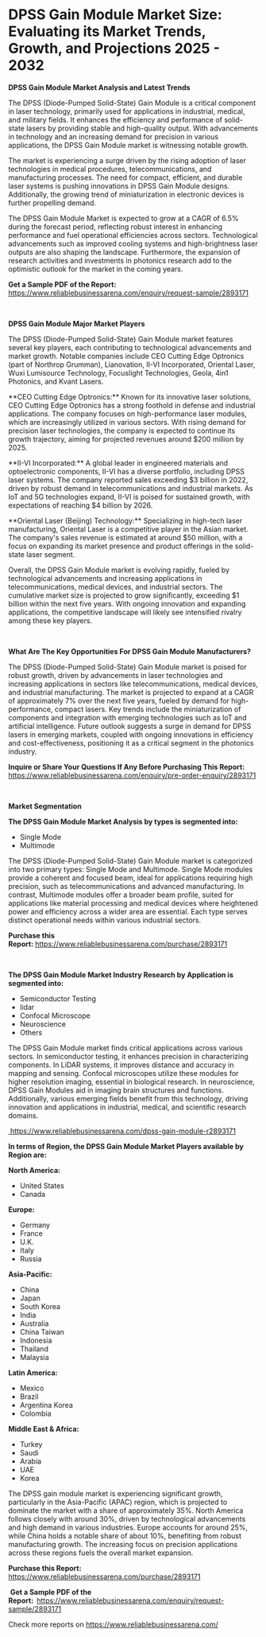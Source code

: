 <p><h1>DPSS Gain Module Market Size: Evaluating its Market Trends, Growth, and Projections 2025 - 2032</h1></p><p><strong>DPSS Gain Module Market Analysis and Latest Trends</strong></p>
<p><p>The DPSS (Diode-Pumped Solid-State) Gain Module is a critical component in laser technology, primarily used for applications in industrial, medical, and military fields. It enhances the efficiency and performance of solid-state lasers by providing stable and high-quality output. With advancements in technology and an increasing demand for precision in various applications, the DPSS Gain Module market is witnessing notable growth.</p><p>The market is experiencing a surge driven by the rising adoption of laser technologies in medical procedures, telecommunications, and manufacturing processes. The need for compact, efficient, and durable laser systems is pushing innovations in DPSS Gain Module designs. Additionally, the growing trend of miniaturization in electronic devices is further propelling demand.</p><p>The DPSS Gain Module Market is expected to grow at a CAGR of 6.5% during the forecast period, reflecting robust interest in enhancing performance and fuel operational efficiencies across sectors. Technological advancements such as improved cooling systems and high-brightness laser outputs are also shaping the landscape. Furthermore, the expansion of research activities and investments in photonics research add to the optimistic outlook for the market in the coming years.</p></p>
<p><strong>Get a Sample PDF of the Report:&nbsp;</strong> <a href="https://www.reliablebusinessarena.com/enquiry/request-sample/2893171?utm_campaign=3042&utm_medium=2&utm_source=Github&utm_content=ia&utm_term=15032025&utm_id=dpss-gain-module">https://www.reliablebusinessarena.com/enquiry/request-sample/2893171</a></p>
<p>&nbsp;</p>
<p><strong>DPSS Gain Module Major Market Players</strong></p>
<p><p>The DPSS (Diode-Pumped Solid-State) Gain Module market features several key players, each contributing to technological advancements and market growth. Notable companies include CEO Cutting Edge Optronics (part of Northrop Grumman), Lianovation, II-VI Incorporated, Oriental Laser, Wuxi Lumisource Technology, Focuslight Technologies, Geola, 4in1 Photonics, and Kvant Lasers.</p><p>**CEO Cutting Edge Optronics:** Known for its innovative laser solutions, CEO Cutting Edge Optronics has a strong foothold in defense and industrial applications. The company focuses on high-performance laser modules, which are increasingly utilized in various sectors. With rising demand for precision laser technologies, the company is expected to continue its growth trajectory, aiming for projected revenues around $200 million by 2025.</p><p>**II-VI Incorporated:** A global leader in engineered materials and optoelectronic components, II-VI has a diverse portfolio, including DPSS laser systems. The company reported sales exceeding $3 billion in 2022, driven by robust demand in telecommunications and industrial markets. As IoT and 5G technologies expand, II-VI is poised for sustained growth, with expectations of reaching $4 billion by 2026.</p><p>**Oriental Laser (Beijing) Technology:** Specializing in high-tech laser manufacturing, Oriental Laser is a competitive player in the Asian market. The company's sales revenue is estimated at around $50 million, with a focus on expanding its market presence and product offerings in the solid-state laser segment.</p><p>Overall, the DPSS Gain Module market is evolving rapidly, fueled by technological advancements and increasing applications in telecommunications, medical devices, and industrial sectors. The cumulative market size is projected to grow significantly, exceeding $1 billion within the next five years. With ongoing innovation and expanding applications, the competitive landscape will likely see intensified rivalry among these key players.</p></p>
<p>&nbsp;</p>
<p><strong>What Are The Key Opportunities For DPSS Gain Module Manufacturers?</strong></p>
<p><p>The DPSS (Diode-Pumped Solid-State) Gain Module market is poised for robust growth, driven by advancements in laser technologies and increasing applications in sectors like telecommunications, medical devices, and industrial manufacturing. The market is projected to expand at a CAGR of approximately 7% over the next five years, fueled by demand for high-performance, compact lasers. Key trends include the miniaturization of components and integration with emerging technologies such as IoT and artificial intelligence. Future outlook suggests a surge in demand for DPSS lasers in emerging markets, coupled with ongoing innovations in efficiency and cost-effectiveness, positioning it as a critical segment in the photonics industry.</p></p>
<p><strong>Inquire or Share Your Questions If Any Before Purchasing This Report:</strong> <a href="https://www.reliablebusinessarena.com/enquiry/pre-order-enquiry/2893171?utm_campaign=3042&utm_medium=2&utm_source=Github&utm_content=ia&utm_term=15032025&utm_id=dpss-gain-module">https://www.reliablebusinessarena.com/enquiry/pre-order-enquiry/2893171</a></p>
<p>&nbsp;</p>
<p><strong>Market Segmentation</strong></p>
<p><strong>The DPSS Gain Module Market Analysis by types is segmented into:</strong></p>
<p><ul><li> Single Mode</li><li>Multimode </li></ul></p>
<p><p>The DPSS (Diode-Pumped Solid-State) Gain Module market is categorized into two primary types: Single Mode and Multimode. Single Mode modules provide a coherent and focused beam, ideal for applications requiring high precision, such as telecommunications and advanced manufacturing. In contrast, Multimode modules offer a broader beam profile, suited for applications like material processing and medical devices where heightened power and efficiency across a wider area are essential. Each type serves distinct operational needs within various industrial sectors.</p></p>
<p><strong>Purchase this Report:&nbsp;</strong><a href="https://www.reliablebusinessarena.com/purchase/2893171?utm_campaign=3042&utm_medium=2&utm_source=Github&utm_content=ia&utm_term=15032025&utm_id=dpss-gain-module">https://www.reliablebusinessarena.com/purchase/2893171</a></p>
<p>&nbsp;</p>
<p><strong>The DPSS Gain Module Market Industry Research by Application is segmented into:</strong></p>
<p><ul><li> Semiconductor Testing</li><li>lidar</li><li>Confocal Microscope</li><li>Neuroscience</li><li>Others </li></ul></p>
<p><p>The DPSS Gain Module market finds critical applications across various sectors. In semiconductor testing, it enhances precision in characterizing components. In LiDAR systems, it improves distance and accuracy in mapping and sensing. Confocal microscopes utilize these modules for higher resolution imaging, essential in biological research. In neuroscience, DPSS Gain Modules aid in imaging brain structures and functions. Additionally, various emerging fields benefit from this technology, driving innovation and applications in industrial, medical, and scientific research domains.</p></p>
<p><a href="https://www.reliablebusinessarena.com/dpss-gain-module-r2893171?utm_campaign=3042&utm_medium=2&utm_source=Github&utm_content=ia&utm_term=15032025&utm_id=dpss-gain-module">&nbsp;https://www.reliablebusinessarena.com/dpss-gain-module-r2893171</a></p>
<p><strong>In terms of Region, the DPSS Gain Module Market Players available by Region are:</strong></p>
<p>
    <p> <strong> North America: </strong>
        <ul>
            <li>United States</li>
            <li>Canada</li>
        </ul>
        </p> 
    <p> <strong> Europe: </strong>
        <ul>
            <li>Germany</li>
            <li>France</li>
            <li>U.K.</li>
            <li>Italy</li>
            <li>Russia</li>
        </ul>
        </p> 
    <p> <strong> Asia-Pacific: </strong>
        <ul>
            <li>China</li>
            <li>Japan</li>
            <li>South Korea</li>
            <li>India</li>
            <li>Australia</li>
            <li>China Taiwan</li>
            <li>Indonesia</li>
            <li>Thailand</li>
            <li>Malaysia</li>
        </ul>
        </p> 
    <p> <strong> Latin America: </strong>
        <ul>
            <li>Mexico</li>
            <li>Brazil</li>
            <li>Argentina Korea</li>
            <li>Colombia</li>
        </ul>
        </p> 
    <p> <strong> Middle East & Africa: </strong>
        <ul>
            <li>Turkey</li>
            <li>Saudi</li>
            <li>Arabia</li>
            <li>UAE</li>
            <li>Korea</li>
        </ul>
    </p>
    </p>
<p><p>The DPSS gain module market is experiencing significant growth, particularly in the Asia-Pacific (APAC) region, which is projected to dominate the market with a share of approximately 35%. North America follows closely with around 30%, driven by technological advancements and high demand in various industries. Europe accounts for around 25%, while China holds a notable share of about 10%, benefiting from robust manufacturing growth. The increasing focus on precision applications across these regions fuels the overall market expansion.</p></p>
<p><strong>Purchase this Report: </strong><a href="https://www.reliablebusinessarena.com/purchase/2893171?utm_campaign=3042&utm_medium=2&utm_source=Github&utm_content=ia&utm_term=15032025&utm_id=dpss-gain-module">https://www.reliablebusinessarena.com/purchase/2893171</a></p>
<p>&nbsp;<strong>Get a Sample PDF of the Report:&nbsp;&nbsp;</strong><a href="https://www.reliablebusinessarena.com/enquiry/request-sample/2893171?utm_campaign=3042&utm_medium=2&utm_source=Github&utm_content=ia&utm_term=15032025&utm_id=dpss-gain-module">https://www.reliablebusinessarena.com/enquiry/request-sample/2893171</a></p>
<p><strong></strong></p>
<p>Check more reports on <a href="https://www.reliablebusinessarena.com/?utm_campaign=3042&utm_medium=2&utm_source=Github&utm_content=ia&utm_term=15032025&utm_id=dpss-gain-module">https://www.reliablebusinessarena.com/</a></p>